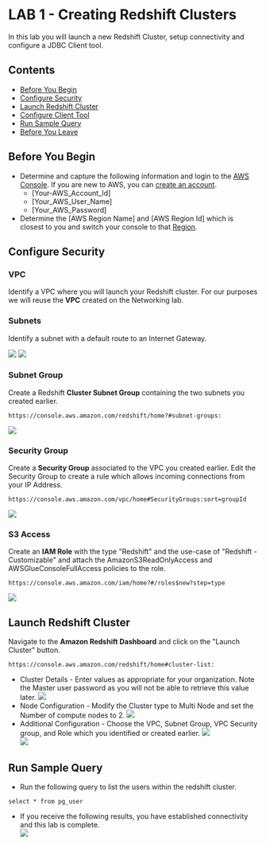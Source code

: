# LAB 1 - Creating Redshift Clusters
In this lab you will launch a new Redshift Cluster, setup connectivity and configure a JDBC Client tool.

## Contents
* [Before You Begin](#before-you-begin)
* [Configure Security](#configure-security)
* [Launch Redshift Cluster ](#launch-redshift-cluster)
* [Configure Client Tool](#configure-client-tool)
* [Run Sample Query](#run-sample-query)
* [Before You Leave](#before-you-leave)

## Before You Begin
* Determine and capture the following information and login to the [AWS Console](https://console.aws.amazon.com/). If you are new to AWS, you can [create an account](https://portal.aws.amazon.com/billing/signup).
  * [Your-AWS_Account_Id]
  * [Your_AWS_User_Name]
  * [Your_AWS_Password]
* Determine the [AWS Region Name] and [AWS Region Id] which is closest to you and switch your console to that [Region](https://docs.aws.amazon.com/AmazonRDS/latest/UserGuide/Concepts.RegionsAndAvailabilityZones.html).  


## Configure Security
### VPC
Identify a VPC where you will launch your Redshift cluster.  For our purposes we will reuse the **VPC** created on the Networking lab.

### Subnets
Identify a subnet with a default route to an Internet Gateway.

![](../images/Subnet1.png)
![](../images/Subnet2.png)

### Subnet Group
Create a Redshift **Cluster Subnet Group** containing the two subnets you created earlier.
```
https://console.aws.amazon.com/redshift/home?#subnet-groups:
```
![](../images/SubnetGroup.png)
### Security Group
Create a **Security Group** associated to the VPC you created earlier.  Edit the Security Group to create a rule which allows incoming connections from your IP Address.
```
https://console.aws.amazon.com/vpc/home#SecurityGroups:sort=groupId
```
![](../images/SecurityGroup.png)
### S3 Access
Create an **IAM Role** with the type "Redshift" and the use-case of "Redshift - Customizable" and attach the AmazonS3ReadOnlyAccess and AWSGlueConsoleFullAccess policies to the role.
```
https://console.aws.amazon.com/iam/home?#/roles$new?step=type
```
![](../images/Role.png)

## Launch Redshift Cluster
Navigate to the **Amazon Redshift Dashboard** and click on the "Launch Cluster" button.  
```
https://console.aws.amazon.com/redshift/home#cluster-list:
```
* Cluster Details - Enter values as appropriate for your organization.  Note the Master user password as you will not be able to retrieve this value later.
![](../images/ClusterDetails.png)
* Node Configuration - Modify the Cluster type to Multi Node and set the Number of compute nodes to 2.
![](../images/NodeConfiguration.png)
* Additional Configuration - Choose the VPC, Subnet Group, VPC Security group, and Role which you identified or created earlier.
![](../images/AdditionalConfiguration.png)  
![](../images/AssignRole.png)

## Run Sample Query
* Run the following query to list the users within the redshift cluster.  
```
select * from pg_user
```
* If you receive the following results, you have established connectivity and this lab is complete.  
![](../images/Users.png)
